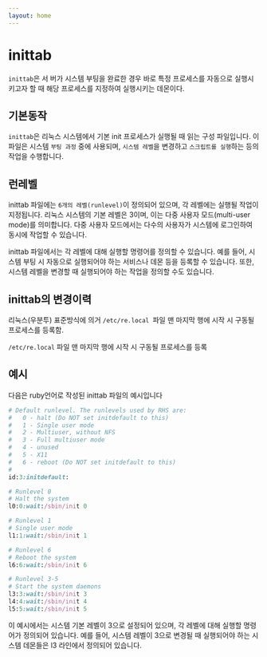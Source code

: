 ```yaml
---
layout: home
---
```


# inittab
`inittab`은 서 버가 시스템 부팅을 완료한 경우 바로 특정 프로세스를 자동으로 실행시키고자 할 때 해당 프로세스를 지정하여 실행시키는 데몬이다.

## 기본동작
`inittab`은 리눅스 시스템에서 기본 init 프로세스가 실행될 때 읽는 구성 파일입니다. 이 파일은 시스템 `부팅 과정` 중에 사용되며, `시스템 레벨`을 변경하고 `스크립트를 실행`하는 등의 작업을 수행합니다.

## 런레벨
inittab 파일에는 `6개의 레벨(runlevel)`이 정의되어 있으며, 각 레벨에는 실행될 작업이 지정됩니다. 리눅스 시스템의 기본 레벨은 3이며, 이는 다중 사용자 모드(multi-user mode)를 의미합니다. 다중 사용자 모드에서는 다수의 사용자가 시스템에 로그인하여 동시에 작업할 수 있습니다.

inittab 파일에서는 각 레벨에 대해 실행할 명령어를 정의할 수 있습니다. 예를 들어, 시스템 부팅 시 자동으로 실행되어야 하는 서비스나 데몬 등을 등록할 수 있습니다. 또한, 시스템 레벨을 변경할 때 실행되어야 하는 작업을 정의할 수도 있습니다.

## inittab의 변경이력
리눅스(우분투) 표준방식에 의거 `/etc/re.local `파일 맨 마지막 행에 시작 시 구동될 프로세스를 등록함.

`/etc/re.local` 파일 맨 마지막 행에 시작 시 구동될 프로세스를 등록

## 예시
다음은 ruby언어로 작성된 inittab 파일의 예시입니다

```ruby
# Default runlevel. The runlevels used by RHS are:
#   0 - halt (Do NOT set initdefault to this)
#   1 - Single user mode
#   2 - Multiuser, without NFS
#   3 - Full multiuser mode
#   4 - unused
#   5 - X11
#   6 - reboot (Do NOT set initdefault to this)
#
id:3:initdefault:

# Runlevel 0
# Halt the system
l0:0:wait:/sbin/init 0

# Runlevel 1
# Single user mode
l1:1:wait:/sbin/init 1

# Runlevel 6
# Reboot the system
l6:6:wait:/sbin/init 6

# Runlevel 3-5
# Start the system daemons
l3:3:wait:/sbin/init 3
l4:4:wait:/sbin/init 4
l5:5:wait:/sbin/init 5
```

이 예시에서는 시스템 기본 레벨이 3으로 설정되어 있으며, 각 레벨에 대해 실행할 명령어가 정의되어 있습니다. 예를 들어, 시스템 레벨이 3으로 변경될 때 실행되어야 하는 시스템 데몬들은 l3 라인에서 정의되어 있습니다.
